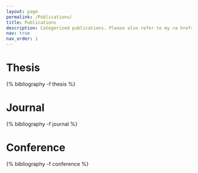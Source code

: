 ```yaml
---
layout: page
permalink: /Publications/
title: Publications
description: Categorized publications. Please also refer to my <a href='https://scholar.google.com/citations?user=NHt9KX4AAAAJ&hl=en'><strong>Google Scholar page</strong></a>.
nav: true
nav_order: 1
---
```

<!-- _pages/publications.md -->
<div class="publications">
<h1>Thesis</h1>

{% bibliography -f thesis %}

<h1>Journal</h1>

{% bibliography -f journal %}

<h1>Conference</h1>

{% bibliography -f conference %}

</div>
